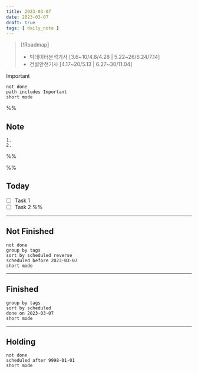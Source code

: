 ```yaml
---
title: 2023-03-07
date: 2023-03-07
draft: true
tags: [ daily_note ]
---
```


> [!Roadmap] 
> - 빅데이터분석기사 [3.6~10/4.8/4.28 | 5.22~26/6.24/7.14]
> - 건설안전기사 [4.17~20/5.13 | 6.27~30/11.04]

> [!important] 
> ```tasks
> not done
> path includes Important
> short mode
> ```

%%
## Note
	1. 
	2. 
 
%%

%%
## Today
- [ ] Task 1
- [ ] Task 2
%%

---
## Not Finished
```tasks
not done
group by tags
sort by scheduled reverse
scheduled before 2023-03-07
short mode
```
---
## Finished
```tasks
group by tags
sort by scheduled
done on 2023-03-07
short mode
```
---
## Holding
```tasks
not done
scheduled after 9998-01-01
short mode
```